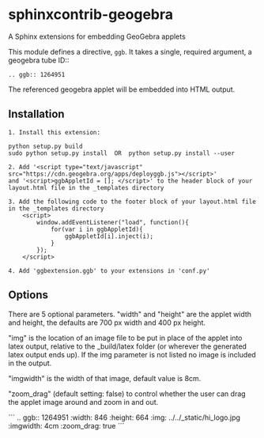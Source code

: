# sphinxcontrib-geogebra

A Sphinx extensions for embedding GeoGebra applets

This module defines a directive, `ggb`.  It takes a single, required
argument, a geogebra tube ID::

    .. ggb:: 1264951

The referenced geogebra applet will be embedded into HTML output.  

## Installation

    1. Install this extension: 

    python setup.py build
    sudo python setup.py install  OR  python setup.py install --user

    2. Add '<script type="text/javascript" src="https://cdn.geogebra.org/apps/deployggb.js"></script>'
    and '<script>ggbAppletId = []; </script>' to the header block of your layout.html file in the _templates directory  

    3. Add the following code to the footer block of your layout.html file in the _templates directory
        <script>
            window.addEventListener("load", function(){
                for(var i in ggbAppletId){
                    ggbAppletId[i].inject(i);
                }
            });
        </script>

    4. Add 'ggbextension.ggb' to your extensions in 'conf.py'

## Options

There are 5 optional parameters.
"width" and "height" are the applet width and height, the defaults are 700 px width and 400 px height. 

"img" is the location of an image file to be put in place of the applet into latex output, relative to the _build/latex folder (or wherever the generated latex output ends up). If the img parameter is not listed no image is included in the output. 

"imgwidth" is the width of that image, default value is 8cm.

 
"zoom_drag" (default setting: false) to control whether the user can drag the applet image around and zoom in and out.

´´´
.. ggb:: 1264951
    :width: 846
    :height: 664
    :img: ../../_static/hi_logo.jpg
    :imgwidth: 4cm
    :zoom_drag: true 
´´´
